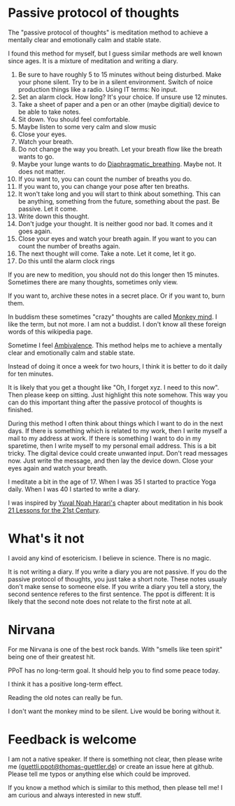 # Passive protocol of thoughts

The "passive protocol of thoughts" is meditation method to achieve a mentally clear and emotionally calm and stable state.

I found this method for myself, but I guess similar methods are well known since ages. It is a mixture of meditation and writing a diary.

1. Be sure to have roughly 5 to 15 minutes without being disturbed. Make your phone silent. Try to be in a silent environment. Switch of noice production things like a radio. Using IT terms: No input.
1. Set an alarm clock. How long? It's your choice. If unsure use 12 minutes.
1. Take a sheet of paper and a pen or an other (maybe digitial) device to be able to take notes.
1. Sit down. You should feel comfortable.
1. Maybe listen to some very calm and slow music
1. Close your eyes.
1. Watch your breath.
1. Do not change the way you breath. Let your breath flow like the breath wants to go.
1. Maybe your lunge wants to do [Diaphragmatic_breathing](https://en.wikipedia.org/wiki/Diaphragmatic_breathing). Maybe not. It does not matter.
1. If you want to, you can count the number of breaths you do.
1. If you want to, you can change your pose after ten breaths.
1. It won't take long and you will start to think about something. This can be anything, something from the future, something about the past. Be passive. Let it come.
1. Write down this thought. 
1. Don't judge your thought. It is neither good nor bad. It comes and it goes again.
1. Close your eyes and watch your breath again. If you want to you can count the number of breaths again.
1. The next thought will come. Take a note. Let it come, let it go.
1. Do this until the alarm clock rings


If you are new to medition, you should not do this longer then 15 minutes. Sometimes there are many thoughts, sometimes only view.

If you want to, archive these notes in a secret place. Or if you want to, burn them. 

In buddism these sometimes "crazy" thoughts are called [Monkey mind](https://en.wikipedia.org/wiki/Monkey_mind). I like the term, but not more. I am not a buddist. I don't know all these foreign words of this wikipedia page.

Sometime I feel [Ambivalence](https://en.wikipedia.org/wiki/Ambivalence). This method helps me to achieve a mentally clear and emotionally calm and stable state.


Instead of doing it once a week for two hours, I think it is better to do it daily for ten minutes.

It is likely that you get a thought like "Oh, I forget xyz. I need to this now". Then please keep on sitting. Just highlight this note somehow. This way you can do this important thing after the passive protocol of thoughts is finished.

During this method I often think about things which I want to do in the next days. If there is something which is related to my work, then I write myself a mail to my address at work. If there is something I want to do in my sparetime, then I write myself to my personal email address. This is a bit tricky. The digital device could create unwanted input. Don't read messages now. Just write the message, and then lay the device down. Close your eyes again and watch your breath.

I meditate a bit in the age of 17. When I was 35 I started to practice Yoga daily. When I was 40 I started to write a diary.

I was inspired by [Yuval Noah Harari's](https://en.wikipedia.org/wiki/Yuval_Noah_Harari) chapter about meditation in his book [21 Lessons for the 21st Century](https://en.wikipedia.org/wiki/21_Lessons_for_the_21st_Century).

# What's it not

I avoid any kind of esotericism. I believe in science. There is no magic.

It is not writing a diary. If you write a diary you are not passive. If you do the passive protocol of thoughts, you just take a short note. These notes usualy don't make sense to someone else. If you write a diary you tell a story, the second sentence referes to the first sentence. The ppot is different: It is likely that the second note does not relate to the first note at all.

# Nirvana
For me Nirvana is one of the best rock bands. With "smells like teen spirit"
being one of their greatest hit.

PPoT has no long-term goal. It should help
you to find some peace today.

I think it has a positive long-term effect.

Reading the old notes can really be fun.

I don't want the monkey mind to be silent. Live
would be boring without it.

# Feedback is welcome

I am not a native speaker. If there is something not clear, then please write me (guettli.ppot@thomas-guettler.de) or create an issue here at github. Please tell me typos or anything else which could be improved.

If you know a method which is similar to this method, then please tell me! I am curious and always interested in new stuff.




